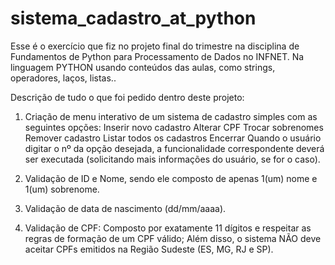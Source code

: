 # sistema_cadastro_at_python

Esse é o exercício que fiz no projeto final do trimestre na disciplina de Fundamentos de Python para Processamento de Dados no INFNET. 
Na linguagem PYTHON usando conteúdos das aulas, como strings, operadores, laços, listas..

Descrição de tudo o que foi pedido dentro deste projeto:

1) Criação de menu interativo de um sistema de cadastro simples com as seguintes opções:
      Inserir novo cadastro
      Alterar CPF
      Trocar sobrenomes
      Remover cadastro
      Listar todos os cadastros
      Encerrar
Quando o usuário digitar o nº da opção desejada, a funcionalidade correspondente deverá ser executada (solicitando mais informações do usuário, se for o caso).

2) Validação de ID e Nome, sendo ele  composto de apenas 1(um) nome e 1(um) sobrenome.

3) Validação de data de nascimento (dd/mm/aaaa).

4) Validação de CPF:
     Composto por exatamente 11 dígitos e respeitar as regras de formação de um CPF válido;
     Além disso, o sistema NÃO deve aceitar CPFs emitidos na Região Sudeste (ES, MG, RJ e SP).
     
 
 
      
      
 
